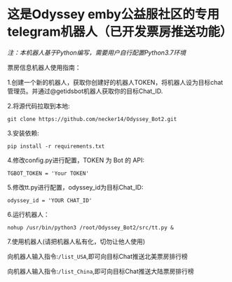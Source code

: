 这是Odyssey emby公益服社区的专用telegram机器人（已开发票房推送功能）
=================
*注：本机器人基于Python编写，需要用户自行配置Python3.7环境*

票房信息机器人使用指南：   

1.创建一个新的机器人，获取你创建好的机器人TOKEN，将机器人设为目标chat管理员。并通过@getidsbot机器人获取你的目标Chat_ID.

2.将源代码拉取到本地:

    git clone https://github.com/necker14/Odyssey_Bot2.git

3.安装依赖:

```pip install -r requirements.txt```

4.修改config.py进行配置，TOKEN 为 Bot 的 API:

```TGBOT_TOKEN = 'Your TOKEN'```

5.修改tt.py进行配置，odyssey_id为目标Chat_ID:

```odyssey_id = 'YOUR CHAT_ID'```

6.运行机器人：

```nohup /usr/bin/python3 /root/Odyssey_Bot2/src/tt.py &```

7.使用机器人(请把机器人私有化，切勿让他人使用)

向机器人输入指令:```/list_USA```,即可向目标Chat推送北美票房排行榜

向机器人输入指令:```/list_China```,即可向目标Chat推送大陆票房排行榜
